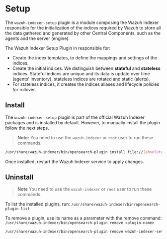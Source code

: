 # Setup

The `wazuh-indexer-setup` plugin is a module composing the Wazuh Indexer responsible for the initialization of the indices required by Wazuh to store all the data gathered and generated by other Central Components, such as the agents and the server (engine).

The Wazuh Indexer Setup Plugin in responsible for:
- Create the index templates, to define the mappings and settings of the indices.
- Create the initial indices. We distinguish between **stateful** and **stateless** indices. Stateful indices are unique and its data is update over time (agents' inventory), stateless indices are rotated and static (alerts).
- For stateless indices, it creates the indices aliases and lifecycle policies for rollover.

## Install

The `wazuh-indexer-setup` plugin is part of the official Wazuh Indexer packages and is installed by default. However, to manually install the plugin follow the next steps.

> **Note:** You need to use the `wazuh-indexer` or `root` user to run these commands.

```bash
/usr/share/wazuh-indexer/bin/opensearch-plugin install file://[absolute-path-to-the-plugin-zip]
```

Once installed, restart the Wazuh Indexer service to apply changes.

## Uninstall

> **Note** You need to use the `wazuh-indexer` or `root` user to run these commands.

To list the installed plugins, run:
`/usr/share/wazuh-indexer/bin/opensearch-plugin list`

To remove a plugin, use its name as a parameter with the remove command:
`/usr/share/wazuh-indexer/bin/opensearch-plugin remove <plugin-name>`

```bash
/usr/share/wazuh-indexer/bin/opensearch-plugin remove wazuh-indexer-setup
```
